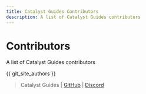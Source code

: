 ```yaml
---
title: Catalyst Guides Contributors
description: A list of Catalyst Guides contributors
---
```


# Contributors

A list of Catalyst Guides contributors

{{ git_site_authors }}

> Catalyst Guides | [GitHub](https://github.com/Catalyst-Studios/catalystguides) | [Discord](https://discord.gg/YCHPXeW9GZ)
